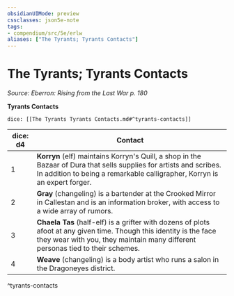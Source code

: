 ```yaml
---
obsidianUIMode: preview
cssclasses: json5e-note
tags:
- compendium/src/5e/erlw
aliases: ["The Tyrants; Tyrants Contacts"]
---
```

# The Tyrants; Tyrants Contacts
*Source: Eberron: Rising from the Last War p. 180* 

**Tyrants Contacts**

`dice: [[The Tyrants Tyrants Contacts.md#^tyrants-contacts]]`

| dice: d4 | Contact |
|----------|---------|
| 1 | **Korryn** (elf) maintains Korryn's Quill, a shop in the Bazaar of Dura that sells supplies for artists and scribes. In addition to being a remarkable calligrapher, Korryn is an expert forger. |
| 2 | **Gray** (changeling) is a bartender at the Crooked Mirror in Callestan and is an information broker, with access to a wide array of rumors. |
| 3 | **Chaela Tas** (half-elf) is a grifter with dozens of plots afoot at any given time. Though this identity is the face they wear with you, they maintain many different personas tied to their schemes. |
| 4 | **Weave** (changeling) is a body artist who runs a salon in the Dragoneyes district. |
^tyrants-contacts
